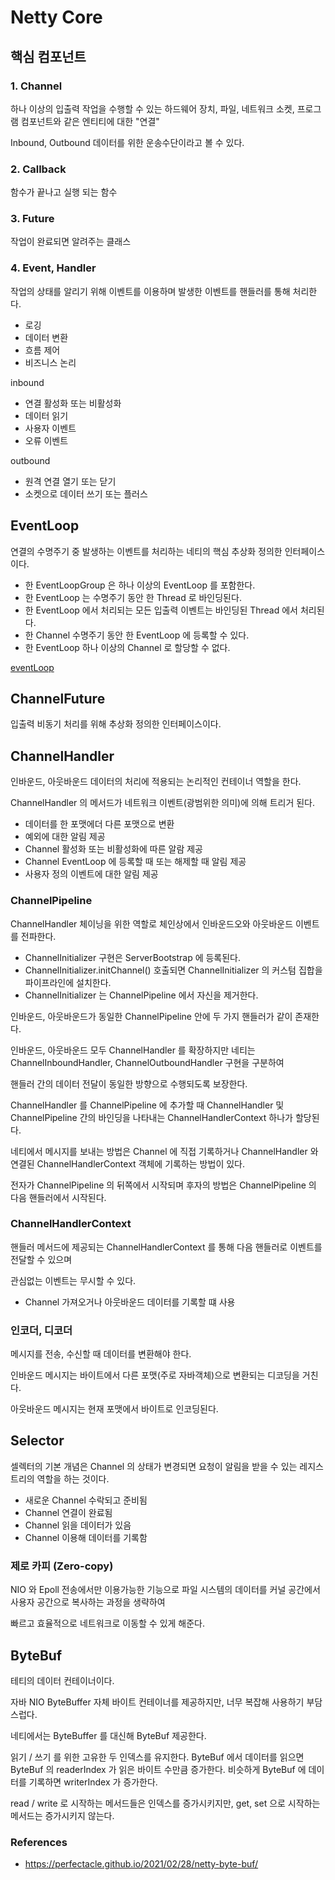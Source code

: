 # Netty Core

## 핵심 컴포넌트 

### 1. Channel 

하나 이상의 입출력 작업을 수행할 수 있는 하드웨어 장치, 파일, 네트워크 소켓, 프로그램 컴포넌트와 같은 엔티티에 대한 "연결"

Inbound, Outbound 데이터를 위한 운송수단이라고 볼 수 있다. 

### 2. Callback

함수가 끝나고 실행 되는 함수 

### 3. Future

작업이 완료되면 알려주는 클래스 

### 4. Event, Handler

작업의 상태를 알리기 위해 이벤트를 이용하며 발생한 이벤트를 핸들러를 통해 처리한다.

- 로깅
- 데이터 변환
- 흐름 제어
- 비즈니스 논리

inbound 
- 연결 활성화 또는 비활성화
- 데이터 읽기
- 사용자 이벤트
- 오류 이벤트

outbound
- 원격 연결 열기 또는 닫기
- 소켓으로 데이터 쓰기 또는 플러스

## EventLoop

연결의 수명주기 중 발생하는 이벤트를 처리하는 네티의 핵심 추상화 정의한 인터페이스이다.

- 한 EventLoopGroup 은 하나 이상의 EventLoop 를 포함한다.
- 한 EventLoop 는 수명주기 동안 한 Thread 로 바인딩된다.
- 한 EventLoop 에서 처리되는 모든 입출력 이벤트는 바인딩된 Thread 에서 처리된다.
- 한 Channel 수명주기 동안 한 EventLoop 에 등록할 수 있다. 
- 한 EventLoop 하나 이상의 Channel 로 할당할 수 없다.

[eventLoop](doc/eventLoop.jpeg)

## ChannelFuture

입출력 비동기 처리를 위해 추상화 정의한 인터페이스이다.


## ChannelHandler

인바운드, 아웃바운드 데이터의 처리에 적용되는 논리적인 컨테이너 역할을 한다.

ChannelHandler 의 메서드가 네트워크 이벤트(광범위한 의미)에 의해 트리거 된다.

- 데이터를 한 포맷에더 다른 포맷으로 변환 
- 예외에 대한 알림 제공
- Channel 활성화 또는 비활성화에 따른 알람 제공
- Channel EventLoop 에 등록할 때 또는 해제할 때 알림 제공
- 사용자 정의 이벤트에 대한 알림 제공 

### ChannelPipeline 

ChannelHandler 체이닝을 위한 역할로 체인상에서 인바운드오와 아웃바운드 이벤트를 전파한다.

- ChannelInitializer 구현은 ServerBootstrap 에 등록된다.
- ChannelInitializer.initChannel() 호출되면 ChannelInitializer 의 커스텀 집합을 파이프라인에 설치한다.
- ChannelInitializer 는 ChannelPipeline 에서 자신을 제거한다.

인바운드, 아웃바운드가 동일한 ChannelPipeline 안에 두 가지 핸들러가 같이 존재한다. 

인바운드, 아웃바운드 모두 ChannelHandler 를 확장하지만 네티는 ChannelInboundHandler, ChannelOutboundHandler 구현을 구분하여

핸들러 간의 데이터 전달이 동일한 방향으로 수행되도록 보장한다.

ChannelHandler 를 ChannelPipeline 에 추가할 때 ChannelHandler 및 ChannelPipeline 간의 바인딩을 나타내는 ChannelHandlerContext 하나가 할당된다.

네티에서 메시지를 보내는 방법은 Channel 에 직접 기록하거나 ChannelHandler 와 연결된 ChannelHandlerContext 객체에 기록하는 방법이 있다. 

전자가 ChannelPipeline 의 뒤쪽에서 시작되며 후자의 방법은 ChannelPipeline 의 다음 핸들러에서 시작된다.

### ChannelHandlerContext

핸들러 메서드에 제공되는 ChannelHandlerContext 를 통해 다음 핸들러로 이벤트를 전달할 수 있으며 

관심없는 이벤트는 무시할 수 있다. 

- Channel 가져오거나 아웃바운드 데이터를 기록할 떄 사용 


### 인코더, 디코더 

메시지를 전송, 수신할 때 데이터를 변환해야 한다. 

인바운드 메시지는 바이트에서 다른 포맷(주로 자바객체)으로 변환되는 디코딩을 거친다. 

아웃바운드 메시지는 현재 포맷에서 바이트로 인코딩된다.




## Selector 

셀렉터의 기본 개념은 Channel 의 상태가 변경되면 요청이 알림을 받을 수 있는 레지스트리의 역할을 하는 것이다.

- 새로운 Channel 수락되고 준비됨
- Channel 연결이 완료됨
- Channel 읽을 데이터가 있음
- Channel 이용해 데이터를 기록함


### 제로 카피 (Zero-copy)

NIO 와 Epoll 전송에서만 이용가능한 기능으로 파일 시스템의 데이터를 커널 공간에서 사용자 공간으로 복사하는 과정을 생략하여

빠르고 효율적으로 네트워크로 이동할 수 있게 해준다. 

## ByteBuf 

테티의 데이터 컨테이너이다.

자바 NIO ByteBuffer 자체 바이트 컨테이너를 제공하지만, 너무 복잡해 사용하기 부담스럽다.

네티에서는 ByteBuffer 를 대신해 ByteBuf 제공한다.

읽기 / 쓰기 를 위한 고유한 두 인덱스를 유지한다. ByteBuf 에서 데이터를 읽으면 ByteBuf 의 readerIndex 가 읽은 바이트 수만큼 증가한다.
비슷하게 ByteBuf 에 데이터를 기록하면 writerIndex 가 증가한다.

read / write 로 시작하는 메서드들은 인덱스를 증가시키지만, get, set 으로 시작하는 메서드는 증가시키지 않는다.


### References

- https://perfectacle.github.io/2021/02/28/netty-byte-buf/